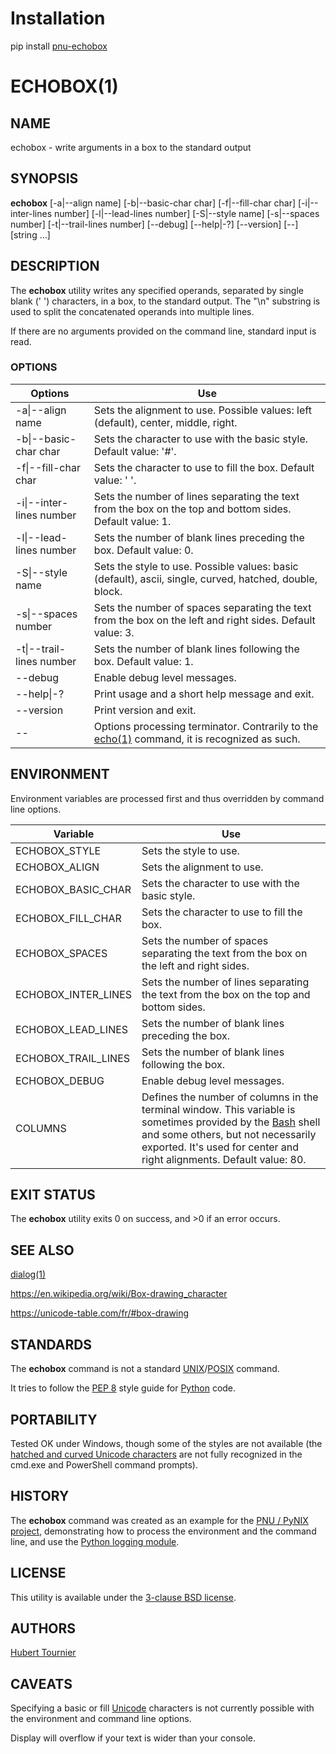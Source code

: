 # Installation
pip install [pnu-echobox](https://pypi.org/project/pnu-echobox/)

# ECHOBOX(1)

## NAME
echobox - write arguments in a box to the standard output

## SYNOPSIS
**echobox**
[-a\|--align name]
[-b\|--basic-char char]
[-f\|--fill-char char]
[-i\|--inter-lines number]
[-l\|--lead-lines number]
[-S\|--style name]
[-s\|--spaces number]
[-t\|--trail-lines number]
[--debug]
[--help\|-?]
[--version]
[--]
[string ...]

## DESCRIPTION
The **echobox** utility writes any specified operands, separated by single blank (' ') characters, in a box, to the standard output.
The "\n" substring is used to split the concatenated operands into multiple lines.

If there are no arguments provided on the command line, standard input is read.

### OPTIONS
Options | Use
------- | ---
-a\|--align name|Sets the alignment to use. Possible values: left (default), center, middle, right.
-b\|--basic-char char|Sets the character to use with the basic style. Default value: '#'.
-f\|--fill-char char|Sets the character to use to fill the box. Default value: ' '.
-i\|--inter-lines number|Sets the number of lines separating the text from the box on the top and bottom sides. Default value: 1.
-l\|--lead-lines number|Sets the number of blank lines preceding the box. Default value: 0.
-S\|--style name|Sets the style to use. Possible values: basic (default), ascii, single, curved, hatched, double, block.
-s\|--spaces number|Sets the number of spaces separating the text from the box on the left and right sides. Default value: 3.
-t\|--trail-lines number|Sets the number of blank lines following the box. Default value: 1.
--debug|Enable debug level messages.
--help\|-?|Print usage and a short help message and exit.
--version|Print version and exit.
--|Options processing terminator. Contrarily to the [echo(1)](https://www.freebsd.org/cgi/man.cgi?query=echo) command, it is recognized as such.

## ENVIRONMENT
Environment variables are processed first and thus overridden by command line options.

Variable | Use
-------- | ---
ECHOBOX_STYLE | Sets the style to use.
ECHOBOX_ALIGN | Sets the alignment to use.
ECHOBOX_BASIC_CHAR | Sets the character to use with the basic style.
ECHOBOX_FILL_CHAR | Sets the character to use to fill the box.
ECHOBOX_SPACES | Sets the number of spaces separating the text from the box on the left and right sides.
ECHOBOX_INTER_LINES | Sets the number of lines separating the text from the box on the top and bottom sides.
ECHOBOX_LEAD_LINES | Sets the number of blank lines preceding the box.
ECHOBOX_TRAIL_LINES | Sets the number of blank lines following the box.
ECHOBOX_DEBUG | Enable debug level messages.
COLUMNS | Defines the number of columns in the terminal window. This variable is sometimes provided by the [Bash](http://www.gnu.org/software/bash/) shell and some others, but not necessarily exported. It's used for center and right alignments. Default value: 80.

## EXIT STATUS
The **echobox** utility exits 0 on success, and >0 if an error occurs.

## SEE ALSO
[dialog(1)](https://www.freebsd.org/cgi/man.cgi?query=dialog)

https://en.wikipedia.org/wiki/Box-drawing_character

https://unicode-table.com/fr/#box-drawing

## STANDARDS
The **echobox** command is not a standard [UNIX](https://en.wikipedia.org/wiki/Unix)/[POSIX](https://en.wikipedia.org/wiki/POSIX) command.

It tries to follow the [PEP 8](https://www.python.org/dev/peps/pep-0008/) style guide for [Python](https://www.python.org/) code.

## PORTABILITY
Tested OK under Windows, though some of the styles are not available
(the [hatched and curved Unicode characters](https://unicode-table.com/fr/#box-drawing) are not fully recognized in the cmd.exe and PowerShell command prompts).

## HISTORY
The **echobox** command was created as an example for the [PNU / PyNIX project](https://github.com/HubTou/PNU), demonstrating how to process the environment and the command line, and use the [Python logging module](https://docs.python.org/3/library/logging.html).

## LICENSE
This utility is available under the [3-clause BSD license](https://opensource.org/licenses/BSD-3-Clause).

## AUTHORS
[Hubert Tournier](https://github.com/HubTou)

## CAVEATS
Specifying a basic or fill [Unicode](https://home.unicode.org/) characters is not currently possible with the environment and command line options.

Display will overflow if your text is wider than your console.

